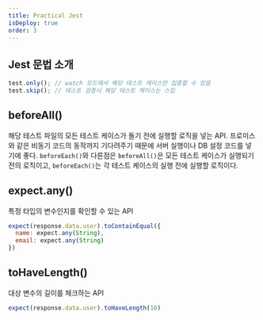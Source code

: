 ```yaml
---
title: Practical Jest
isDeploy: true
order: 3
---
```


## Jest 문법 소개

```js
test.only(); // watch 모드에서 해당 테스트 케이스만 집중할 수 있음
test.skip(); // 테스트 검증시 해당 테스트 케이스는 스킵
```

## beforeAll()

해당 테스트 파일의 모든 테스트 케이스가 돌기 전에 실행할 로직을 넣는 API.
프로미스와 같은 비동기 코드의 동작까지 기다려주기 때문에 서버 실행이나 DB 설정 코드를 넣기에 좋다.
`beforeEach()`와 다른점은 `beforeAll()`은 모든 테스트 케이스가 실행되기 전의 로직이고,
`beforeEach()`는 각 테스트 케이스의 실행 전에 실행할 로직이다.

## expect.any()

특정 타입의 변수인지를 확인할 수 있는 API

```js
expect(response.data.user).toContainEqual({
  name: expect.any(String),
  email: expect.any(String)
})
```

## toHaveLength()

대상 변수의 길이를 체크하는 API

```js
expect(response.data.user).toHaveLength(10)
```